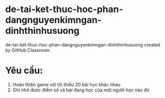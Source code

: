 # de-tai-ket-thuc-hoc-phan-dangnguyenkimngan-dinhthinhusuong
de-tai-ket-thuc-hoc-phan-dangnguyenkimngan-dinhthinhusuong created by GitHub Classroom

# Yêu cầu:
1. Hoàn thiện game với tối thiểu 20 bài học khác nhau
2. Ghi nhớ được điểm số và bài đang học của một người học nào đó
